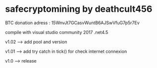 # safecryptomining by deathcult456 
BTC donation adress : 15WnvJt7GCasvWuntB6AJSwVfuG7p5r7Ev

compile with visual studio community 2017 .net4.5 

v1.02 --> add pool and version 

v1.01 --> add try catch in tick() for check internet connexion 

v1.0  --> release
